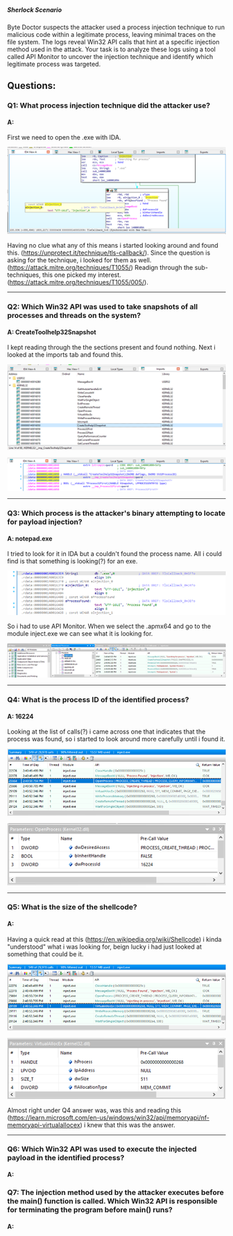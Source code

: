 
##### Sherlock Scenario

Byte Doctor suspects the attacker used a process injection technique to run malicious code within a legitimate process, leaving minimal traces on the file system. The logs reveal Win32 API calls that hint at a specific injection method used in the attack. Your task is to analyze these logs using a tool called API Monitor to uncover the injection technique and identify which legitimate process was targeted.


## Questions: 

### Q1: What process injection technique did the attacker use?

#### A: 

First we need to open the .exe with IDA.

![](../../Img/Pasted%20image%2020251009145856.png)

Having no clue what any of this means i started looking around and found this. (https://unprotect.it/technique/tls-callback/).
Since the question is asking for the technique, i looked for them as well. (https://attack.mitre.org/techniques/T1055/)
Readign through the sub-techniques, this one picked my interest. (https://attack.mitre.org/techniques/T1055/005/).

___

### Q2: Which Win32 API was used to take snapshots of all processes and threads on the system?

#### A: CreateToolhelp32Snapshot

I kept reading through the the sections present and found nothing. Next i looked at the imports tab and found this.

![](../../Img/Pasted%20image%2020251009150412.png)

![](../../Img/Pasted%20image%2020251009150437.png)

___

### Q3: Which process is the attacker's binary attempting to locate for payload injection?

#### A: notepad.exe

I tried to look for it in IDA but a couldn't found the process name.
All i could find is that something is looking(?) for an exe.

![](../../Img/Pasted%20image%2020251009152306.png)

So i had to use API Monitor.
When we select the .apmx64 and go to the module inject.exe we can see what it is looking for.

![](../../Img/Pasted%20image%2020251009162137.png)

___

### Q4: What is the process ID of the identified process?

#### A: 16224

Looking at the list of calls(?) i came across one that indicates that the process was found, so i started to look around more carefully until i found it.

![](../../Img/Pasted%20image%2020251009162441.png)

![](../../Img/Pasted%20image%2020251009162555.png)

___

### Q5: What is the size of the shellcode?

#### A: 

Having a quick read at this (https://en.wikipedia.org/wiki/Shellcode) i kinda "understood" what i was looking for, beign lucky i had just looked at something that could be it.

![](../../Img/Pasted%20image%2020251009162953.png)

![](../../Img/Pasted%20image%2020251009163126.png)

Almost right under Q4 answer was, was this and reading this (https://learn.microsoft.com/en-us/windows/win32/api/memoryapi/nf-memoryapi-virtualallocex) i knew that this was the answer.

___

### Q6: Which Win32 API was used to execute the injected payload in the identified process?

#### A: 

### Q7: The injection method used by the attacker executes before the main() function is called. Which Win32 API is responsible for terminating the program before main() runs?

#### A: 